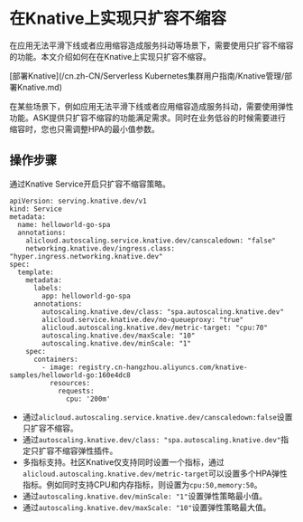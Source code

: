 # 在Knative上实现只扩容不缩容

在应用无法平滑下线或者应用缩容造成服务抖动等场景下，需要使用只扩容不缩容的功能。本文介绍如何在在Knative上实现只扩容不缩容。

[部署Knative](/cn.zh-CN/Serverless Kubernetes集群用户指南/Knative管理/部署Knative.md)

在某些场景下，例如应用无法平滑下线或者应用缩容造成服务抖动，需要使用弹性功能。ASK提供只扩容不缩容的功能满足需求。同时在业务低谷的时候需要进行缩容时，您也只需调整HPA的最小值参数。

## 操作步骤

通过Knative Service开启只扩容不缩容策略。

```
apiVersion: serving.knative.dev/v1
kind: Service
metadata:
  name: helloworld-go-spa
  annotations:
    alicloud.autoscaling.service.knative.dev/canscaledown: "false"
    networking.knative.dev/ingress.class: "hyper.ingress.networking.knative.dev"
spec:
  template:
    metadata:
      labels:
        app: helloworld-go-spa
      annotations:
        autoscaling.knative.dev/class: "spa.autoscaling.knative.dev"
        alicloud.service.knative.dev/no-queueproxy: "true"
        alicloud.autoscaling.knative.dev/metric-target: "cpu:70"
        autoscaling.knative.dev/maxScale: "10"
        autoscaling.knative.dev/minScale: "1"
    spec:
      containers:
        - image: registry.cn-hangzhou.aliyuncs.com/knative-samples/helloworld-go:160e4dc8
          resources:
            requests:
              cpu: '200m'              
```

-   通过`alicloud.autoscaling.service.knative.dev/canscaledown:false`设置只扩容不缩容。
-   通过`autoscaling.knative.dev/class: "spa.autoscaling.knative.dev"`指定只扩容不缩容弹性插件。
-   多指标支持。社区Knative仅支持同时设置一个指标，通过`alicloud.autoscaling.knative.dev/metric-target`可以设置多个HPA弹性指标。例如同时支持CPU和内存指标，则设置为`cpu:50,memory:50`。
-   通过`autoscaling.knative.dev/minScale: "1"`设置弹性策略最小值。
-   通过`autoscaling.knative.dev/maxScale: "10"`设置弹性策略最大值。

